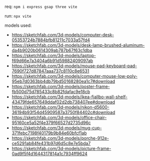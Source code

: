 req:
``
npm i express gsap three vite
``

run:
``
npx vite
``

models used:
* https://sketchfab.com/3d-models/computer-desk-05353724b7884bfb81211c7033a57fd4 
* https://sketchfab.com/3d-models/desk-lamp-brushed-aluminum-da4b9020b0614309ab787b67f63c1dba
* https://sketchfab.com/3d-models/laptop-f69d66e7a3404a6b91d59882409097ab
* https://sketchfab.com/3d-models/mouse-pad-keyboard-pad-7690f727d87847aaa737c8110c8e6531
* https://sketchfab.com/3d-models/computer-mouse-low-poly-95eb7d0363bb4db79bd50168280ea1c7#download
* https://sketchfab.com/3d-models/poster-frame-fb500d75d785433c8b82fdafac9e18cb
* https://sketchfab.com/3d-models/ikea-fjallbo-wall-shelf-43479fde657649ddaf02d2db738407ee#download
* https://sketchfab.com/3d-models/nikon-d5600-36194b93f54d45909587a3750f84402c#download
* https://sketchfab.com/3d-models/office-chair-95160ce5a52f4e379f66527d2735d96c
* https://sketchfab.com/3d-models/mug-cup-371febc7198f40179b9b84e60bfcf1ab
* https://sketchfab.com/3d-models/porche-912e-ce5291ab84fe431b97d6d5c8e7e5bda7
* https://sketchfab.com/3d-models/picture-frame-0ad9f5f4d1644317814a1c7934ff9624